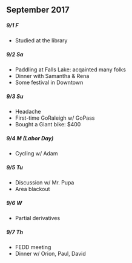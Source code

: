 ## September 2017

##### 9/1 F

- Studied at the library

##### 9/2 Sa

- Paddling at Falls Lake: acqainted many folks
- Dinner with Samantha & Rena
- Some festival in Downtown

##### 9/3 Su

- Headache
- First-time GoRaleigh w/ GoPass
- Bought a Giant bike: $400

##### 9/4 M (Labor Day)

- Cycling w/ Adam

##### 9/5 Tu

- Discussion w/ Mr. Pupa
- Area blackout

##### 9/6 W

- Partial derivatives

##### 9/7 Th

- FEDD meeting
- Dinner w/ Orion, Paul, David

